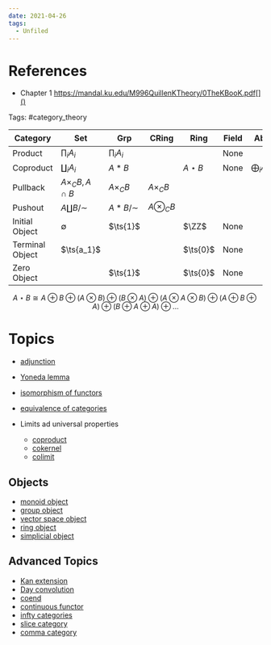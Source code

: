 ```yaml
---
date: 2021-04-26
tags: 
  - Unfiled
---
```


# References
- Chapter 1 https://mandal.ku.edu/M996QuillenKTheory/0TheKBooK.pdf[]()

Tags:
#category_theory


| Category        | Set                     | Grp             | CRing          | Ring        | Field | Ab                | $\Vect_k$         | R-Mod             | $R\dash$cAlg       | Sch         | Top               | $\Top_*$     |
| --------------- | ----------------------- | --------------- | -------------- | ----------- | ----- | ----------------- | ----------------- | ----------------- | ------------------ | ----------- | ----------------- | ------------ |
| Product         | $\prod_i A_i$           | $\prod_i A_i$   |                |             | None  |                   |                   | $\prod_i A_i$     |                    |             | $\prod_i A_i$     |              |
| Coproduct       | $\coprod_i A_i$         | $A\ast B$       |                | $A\star B$  | None  | $\bigoplus_i A_i$ | $\bigoplus_i A_i$ | $\bigoplus_i A_i$ | $\bigotimes_i A_i$ |             | $\coprod A_i$     | $\vee_i A_i$ |
| Pullback        | $A\times_C B, A \cap B$ | $A\times_C B$   | $A\times_C B$  |             |       |                   |                   | $A\times_C B$     |                    |             |                   |              |
| Pushout         | $A \coprod B/\sim$      | $A \ast B/\sim$ | $A\otimes_C B$ |             |       |                   |                   |                   |                    |             | $A \coprod_{f} B$ |              |
| Initial Object  | $\emptyset$             | $\ts{1}$        |                | $\ZZ$       | None  |                   |                   | $\ts{1}$          |                    | $\spec(0)$  | $\emptyset$       |              |
| Terminal Object | $\ts{a_1}$              |                 |                | $\ts{0}$    | None  |                   |                   |                   |                    | $\spec \ZZ$ | $\pt$             |              |
| Zero Object     |                         | $\ts{1}$        |                | $\ts{0}$    | None  |                   |                   |                   |                    |             |                   |              |

$$
A\star B \cong A \oplus B \oplus (A \otimes B) \oplus (B \otimes A) \oplus (A \otimes A \otimes B) \oplus (A \oplus B \oplus A) \oplus (B \oplus A \oplus A) \oplus ...
$$

# Topics

- [adjunction](adjunction.md)
- [Yoneda lemma](Yoneda%20lemma)
- [isomorphism of functors](isomorphism%20of%20functors)
- [equivalence of categories](equivalence%20of%20categories.md)

- Limits ad universal properties
	- [coproduct](coproduct)
	- [cokernel](cokernel)
	- [colimit](colimit.md)

## Objects

- [monoid object](monoid%20object)
- [group object](group%20object)
- [vector space object](vector%20space%20object)
- [ring object](ring%20object)
- [simplicial object](simplicial%20object)

## Advanced Topics

- [Kan extension](Kan%20extension.md)
- [Day convolution](Day%20convolution)
- [coend](coend.md)
- [continuous functor](continuous%20functor)
- [infty categories](infty%20categories.md)
- [slice category](slice%20category)
- [comma category](comma%20category)